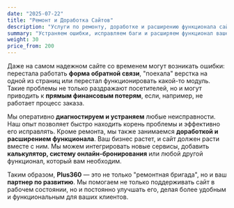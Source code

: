 ```yaml
---
date: "2025-07-22"
title: "Ремонт и Доработка Сайтов"
description: "Услуги по ремонту, доработке и расширению функционала сайтов. Исправление ошибок, интеграция новых модулей и сервисов"
summary: "Устраняем ошибки, исправляем баги и расширяем функционал вашего сайта. От ремонта контактной формы до интеграции сложных систем — мы готовы к любым задачам."
weight: 30
price_from: 200
---
```


Даже на самом надежном сайте со временем могут возникать ошибки: перестала работать **форма обратной связи**, "поехала" верстка на одной из страниц или перестал функционировать какой-то модуль. Такие проблемы не только раздражают посетителей, но и могут приводить к **прямым финансовым потерям**, если, например, не работает процесс заказа.

Мы оперативно **диагностируем и устраняем** любые неисправности. Наш опыт позволяет быстро находить корень проблемы и эффективно его исправлять. Кроме ремонта, мы также занимаемся **доработкой и расширением функционала**. Ваш бизнес растет, и сайт должен расти вместе с ним. Мы можем интегрировать новые сервисы, добавить **калькулятор, систему онлайн-бронирования** или любой другой функционал, который вам необходим.

Таким образом, **Plus360** — это не только "ремонтная бригада", но и ваш **партнер по развитию**. Мы помогаем не только поддерживать сайт в рабочем состоянии, но и постоянно улучшать его, делая более удобным и функциональным для ваших клиентов.
